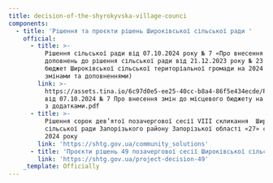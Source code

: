 ```yaml
---
title: decision-of-the-shyrokyvska-village-counci
components:
  - title: 'Рішення та проєкти рішень Широківської сільської ради '
    official:
      - title: >-
          Рішення сільської ради від 07.10.2024 року № 7 «Про внесення змін і
          доповнень до рішення сільської ради від 21.12.2023 року № 23 «Про
          бюджет Широківської сільської територіальної громади на 2024 рік» (зі
          змінами та доповненнями)
        link: >-
          https://assets.tina.io/6c97d0e5-ee25-40cc-b8a4-86f5e434ecde/Рішення
          від 07.10.2024 № 7 Про внесення змін до місцевого бюджету на 2024 рік
          з додатками.pdf
      - title: >-
          Рішення сорок дев’ятої позачергової сесії VIII скликання  Широківської
          сільської ради Запорізького району Запорізької області «27» серпня
          2024 року
        link: 'https://shtg.gov.ua/community_solutions'
      - title: 'Проєкти рішень 49 позачергової сесії Широківської сільської ради '
        link: 'https://shtg.gov.ua/project-decision-49'
    _template: Officially
---
```


